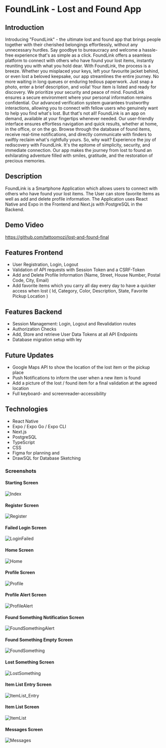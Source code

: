 # FoundLink - Lost and Found App

## Introduction

Introducing "FoundLink" - the ultimate lost and found app that brings people together with their cherished belongings effortlessly, without any unnecessary hurdles. Say goodbye to bureaucracy and welcome a hassle-free experience that's as simple as a click.
FoundLink offers a seamless platform to connect with others who have found your lost items, instantly reuniting you with what you hold dear.
With FoundLink, the process is a breeze. Whether you misplaced your keys, left your favourite jacket behind, or even lost a beloved keepsake, our app streamlines the entire journey. No more waiting in long queues or enduring tedious paperwork. Just snap a photo, enter a brief description, and voila! Your item is listed and ready for discovery.
We prioritize your security and peace of mind. FoundLink ensures a secure environment where your personal information remains confidential.
Our advanced verification system guarantees trustworthy interactions, allowing you to connect with fellow users who genuinely want to help you find what's lost.
But that's not all! FoundLink is an app on demand, available at your fingertips whenever needed. Our user-friendly interface ensures effortless navigation and quick results, whether at home, in the office, or on the go. Browse through the database of found items, receive real-time notifications, and directly communicate with finders to swiftly reclaim what's rightfully yours.
So, why wait? Experience the joy of rediscovery with FoundLink. It's the epitome of simplicity, security, and immediate connection.
Our app makes the journey from lost to found an exhilarating adventure filled with smiles, gratitude, and the restoration of precious memories.

## Description

FoundLink is a Smartphone Application which allows users to connect with others who have found your lost items.
The User can store favorite Items as well as add and delete profile information.
The Application uses React Native and Expo in the Frontend and Next.js with PostgreSQL in the Backend.

## Demo Video

https://github.com/tattoomozi/lost-and-found-final

## Features Frontend

- User Registration, Login, Logout
- Validation of API requests with Session Token and a CSRF-Token
- Add and Delete Profile Information (Name, Street, House Number, Postal Code, City, Email)
- Add favorite items which you carry all day every day to have a quicker access when lost ( Id, Category, Color, Description, State, Favorite Pickup Location )

## Features Backend

- Session Management: Login, Logout and Revalidation routes
- Authorization Checks
- Add, Store and retrieve User Data Tokens at all API Endpoints
- Database migration setup with ley

## Future Updates

- Google Maps API to show the location of the lost item or the pickup place
- Push Notifications to inform the user when a new item is found
- Add a picture of the lost / found item for a final validation at the agreed location
- Full keyboard- and screenreader-accessibility

## Technologies

- React Native
- Expo / Expo Go / Expo CLI
- Next.js
- PostgreSQL
- TypeScript
- CSS
- Figma for planning and
- DrawSQL for Database Sketching

### Screenshots

#### Starting Screen

![Index](./expo-app/globals/MobileAppScreenshots/1_Index.png)

#### Register Screen

![Register](./expo-app/globals/MobileAppScreenshots/2_Register.png)

#### Failed Login Screen

![LoginFailed](./expo-app/globals/MobileAppScreenshots/3_Login_failed.png)

#### Home Screen

![Home](./expo-app/globals/MobileAppScreenshots/4_Home.png)

#### Profile Screen

![Profile](./expo-app/globals/MobileAppScreenshots/5_Profile.png)

#### Profile Alert Screen

![ProfileAlert](./expo-app/globals/MobileAppScreenshots/5_Profile_Alert.png)

#### Found Something Notification Screen

![FoundSomethingAlert](./expo-app/globals/MobileAppScreenshots/6_FoundSomething_Alert.png)

#### Found Something Empty Screen

![FoundSomething](./expo-app/globals/MobileAppScreenshots/6_Found_Something.png)

#### Lost Something Screen

![LostSomething](./expo-app/globals/MobileAppScreenshots/7_LostSomething.png)

#### Item List Entry Screen

![ItemList_Entry](./expo-app/globals/MobileAppScreenshots/8_ItemList_Entry.png)

#### Item List Screen

![ItemList](./expo-app/globals/MobileAppScreenshots/8_ItemList.png)

#### Messages Screen

![Messages](./expo-app/globals/MobileAppScreenshots/9_Messages.png)
